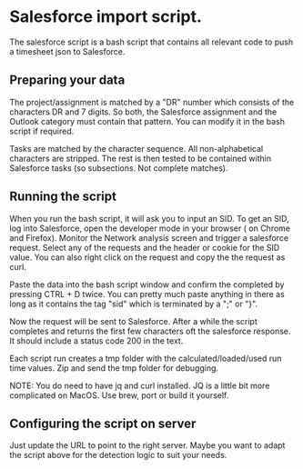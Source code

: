 # Salesforce import script.

The salesforce script is a bash script that contains all relevant code to push a timesheet json to Salesforce.

## Preparing your data

The project/assignment is matched by a "DR" number which consists of the characters DR and 7 digits. So both, the Salesforce assignment and the Outlook category must contain that pattern. You can modify it in the bash script if required.

Tasks are matched by the character sequence. All non-alphabetical characters are stripped. The rest is then tested to be contained within Salesforce tasks (so subsections. Not complete matches).

## Running the script

When you run the bash script, it will ask you to input an SID. To get an SID, log into Salesforce, open the developer mode in your browser (<F12> on Chrome and Firefox).
Monitor the Network analysis screen and trigger a salesforce request. Select any of the requests and the header or cookie for the SID value. You can also right click on the request and copy the the request as curl.

Paste the data into the bash script window and confirm the completed by pressing CTRL + D twice. You can pretty much paste anything in there as long as it contains the tag "sid" which is terminated by a ";" or "}".

Now the request will be sent to Salesforce. After a while the script completes and returns the first few characters oft the salesforce response. It should include a status code 200 in the text.

Each script run creates a tmp folder with the calculated/loaded/used run time values. Zip and send the tmp folder for debugging.

NOTE: You do need to have jq and curl installed. JQ is a little bit more complicated on MacOS. Use brew, port or build it yourself.

## Configuring the script on server

Just update the URL to point to the right server.
Maybe you want to adapt the script above for the detection logic to suit your needs.
